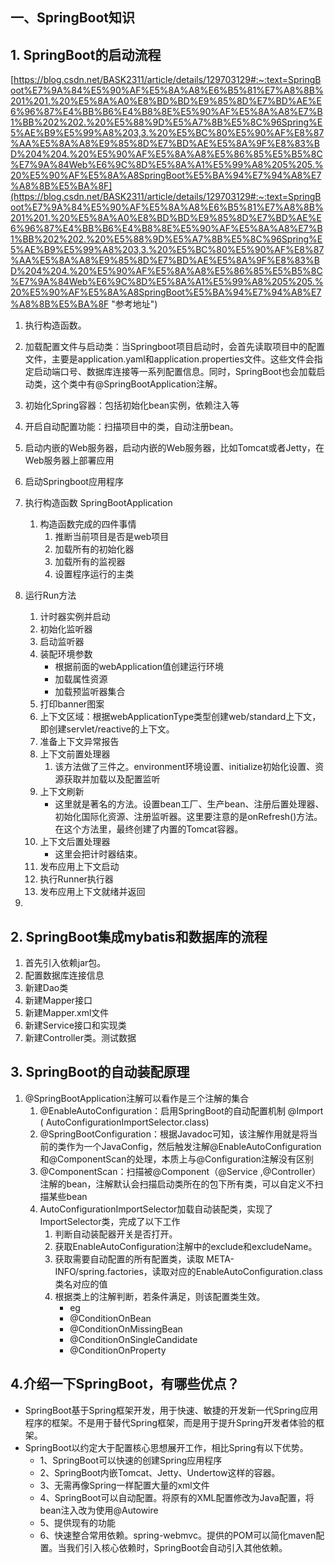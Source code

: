 ## 一、SpringBoot知识 ##
## 1. SpringBoot的启动流程 ## 
[https://blog.csdn.net/BASK2311/article/details/129703129#:~:text=SpringBoot%E7%9A%84%E5%90%AF%E5%8A%A8%E6%B5%81%E7%A8%8B%201%201.%20%E5%8A%A0%E8%BD%BD%E9%85%8D%E7%BD%AE%E6%96%87%E4%BB%B6%E4%B8%8E%E5%90%AF%E5%8A%A8%E7%B1%BB%202%202.%20%E5%88%9D%E5%A7%8B%E5%8C%96Spring%E5%AE%B9%E5%99%A8%203,3.%20%E5%BC%80%E5%90%AF%E8%87%AA%E5%8A%A8%E9%85%8D%E7%BD%AE%E5%8A%9F%E8%83%BD%204%204.%20%E5%90%AF%E5%8A%A8%E5%86%85%E5%B5%8C%E7%9A%84Web%E6%9C%8D%E5%8A%A1%E5%99%A8%205%205.%20%E5%90%AF%E5%8A%A8SpringBoot%E5%BA%94%E7%94%A8%E7%A8%8B%E5%BA%8F](https://blog.csdn.net/BASK2311/article/details/129703129#:~:text=SpringBoot%E7%9A%84%E5%90%AF%E5%8A%A8%E6%B5%81%E7%A8%8B%201%201.%20%E5%8A%A0%E8%BD%BD%E9%85%8D%E7%BD%AE%E6%96%87%E4%BB%B6%E4%B8%8E%E5%90%AF%E5%8A%A8%E7%B1%BB%202%202.%20%E5%88%9D%E5%A7%8B%E5%8C%96Spring%E5%AE%B9%E5%99%A8%203,3.%20%E5%BC%80%E5%90%AF%E8%87%AA%E5%8A%A8%E9%85%8D%E7%BD%AE%E5%8A%9F%E8%83%BD%204%204.%20%E5%90%AF%E5%8A%A8%E5%86%85%E5%B5%8C%E7%9A%84Web%E6%9C%8D%E5%8A%A1%E5%99%A8%205%205.%20%E5%90%AF%E5%8A%A8SpringBoot%E5%BA%94%E7%94%A8%E7%A8%8B%E5%BA%8F "参考地址")
1. 执行构造函数。
2. 加载配置文件与启动类：当Springboot项目启动时，会首先读取项目中的配置文件，主要是application.yaml和application.properties文件。这些文件会指定启动端口号、数据库连接等一系列配置信息。同时，SpringBoot也会加载启动类，这个类中有@SpringBootApplication注解。
2. 初始化Spring容器：包括初始化bean实例，依赖注入等
3. 开启自动配置功能：扫描项目中的类，自动注册bean。
4. 启动内嵌的Web服务器，启动内嵌的Web服务器，比如Tomcat或者Jetty，在Web服务器上部署应用
5. 启动Springboot应用程序

1. 执行构造函数 SpringBootApplication
    1. 构造函数完成的四件事情
        1. 推断当前项目是否是web项目
        2. 加载所有的初始化器
        3. 加载所有的监视器
        4. 设置程序运行的主类
2. 运行Run方法
    1. 计时器实例并启动
    2. 初始化监听器
    3. 启动监听器
    4. 装配环境参数
       - 根据前面的webApplication值创建运行环境
       - 加载属性资源
       - 加载预监听器集合
    5. 打印banner图案
    6. 上下文区域：根据webApplicationType类型创建web/standard上下文，即创建servlet/reactive的上下文。
    7. 准备上下文异常报告
    8. 上下文前置处理器
        1. 该方法做了三件之。environment环境设置、initialize初始化设置、资源获取并加载以及配置监听
    9. 上下文刷新
        - 这里就是著名的方法。设置bean工厂、生产bean、注册后置处理器、初始化国际化资源、注册监听器。这里要注意的是onRefresh()方法。在这个方法里，最终创建了内置的Tomcat容器。
    10. 上下文后置处理器
        - 这里会把计时器结束。
    11. 发布应用上下文启动
    12. 执行Runner执行器
    13. 发布应用上下文就绪并返回
3.

## 2. SpringBoot集成mybatis和数据库的流程 ##
1. 首先引入依赖jar包。
2. 配置数据库连接信息
3. 新建Dao类
4. 新建Mapper接口
5. 新建Mapper.xml文件
6. 新建Service接口和实现类
7. 新建Controller类。测试数据

## 3. SpringBoot的自动装配原理 ##
1. @SpringBootApplication注解可以看作是三个注解的集合
    1. @EnableAutoConfiguration：启用SpringBoot的自动配置机制 @Import ( AutoConfigurationImportSelector.class)
    2. @SpringBootConfiguration：根据Javadoc可知，该注解作用就是将当前的类作为一个JavaConfig，然后触发注解@EnableAutoConfiguration和@ComponentScan的处理，本质上与@Configuration注解没有区别
    3. @ComponentScan：扫描被@Component（@Service ,@Controller）注解的bean，注解默认会扫描启动类所在的包下所有类，可以自定义不扫描某些bean
    4. AutoConfigurationImportSelector加载自动装配类，实现了ImportSelector类，完成了以下工作
        1.  判断自动装配器开关是否打开。
        2.  获取EnableAutoConfiguration注解中的exclude和excludeName。
        3.  获取需要自动配置的所有配置类，读取 META-INFO/spring.factories，读取对应的EnableAutoConfiguration.class类名对应的值
        4.  根据类上的注解判断，若条件满足，则该配置类生效。
            - eg
            - @ConditionOnBean
            - @ConditionOnMissingBean
            - @ConditionOnSingleCandidate
            - @ConditionOnProperty
## 4.介绍一下SpringBoot，有哪些优点？
 - SpringBoot基于Spring框架开发，用于快速、敏捷的开发新一代Spring应用程序的框架。不是用于替代Spring框架，而是用于提升Spring开发者体验的框架。
 - SpringBoot以约定大于配置核心思想展开工作，相比Spring有以下优势。
   - 1、SpringBoot可以快速的创建Spring应用程序
   - 2、SpringBoot内嵌Tomcat、Jetty、Undertow这样的容器。
   - 3、无需再像Spring一样配置大量的xml文件
   - 4、SpringBoot可以自动配置。将原有的XML配置修改为Java配置，将bean注入改为使用@Autowire
   - 5、提供现有的功能
   - 6、快速整合常用依赖。spring-webmvc。提供的POM可以简化maven配置。当我们引入核心依赖时，SpringBoot会自动引入其他依赖。
